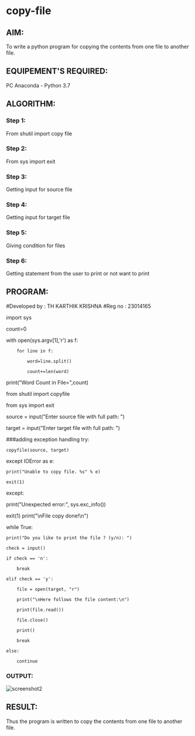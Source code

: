 # copy-file
## AIM:
To write a python program for copying the contents from one file to another file.
## EQUIPEMENT'S REQUIRED: 
PC
Anaconda - Python 3.7
## ALGORITHM: 
### Step 1:
From shutil import copy file


### Step 2: 
From sys import exit 
### Step 3: 
Getting input for source file


### Step 4:  
Getting input for target file


### Step 5: 

Giving condition for files


### Step 6: 
Getting statement from the user to print or not want to print


## PROGRAM:
#Developed by : TH KARTHIK KRISHNA 
#Reg no : 23014165

import sys

count=0

with open(sys.argv[1],'r') as f:
```
    for line in f:
    
        word=line.split()
        
        count+=len(word)
```
print("Word Count in File=",count)

from shutil import copyfile

from sys import exit

source = input("Enter source file with full path: ")

target = input("Enter target file with full path: ")

###adding exception handling
try:
```
copyfile(source, target)
```
except IOError as e:
```
print("Unable to copy file. %s" % e)

exit(1)

```
except:

print("Unexpected error:", sys.exc_info())

exit(1)
print("\nFile copy done!\n")

while True:
```
print("Do you like to print the file ? (y/n): ")

check = input()

if check == 'n':

    break

elif check == 'y':

    file = open(target, "r")
  
    print("\nHere follows the file content:\n")
    
    print(file.read())
    
    file.close()
    
    print()
    
    break

else:
   
    continue
```


### OUTPUT:
![screenshot2](https://github.com/anushanirudh/copy-file/assets/151725737/071b7a3c-6c35-4948-8322-08df792d04ed)



## RESULT:
Thus the program is written to copy the contents from one file to another file.
